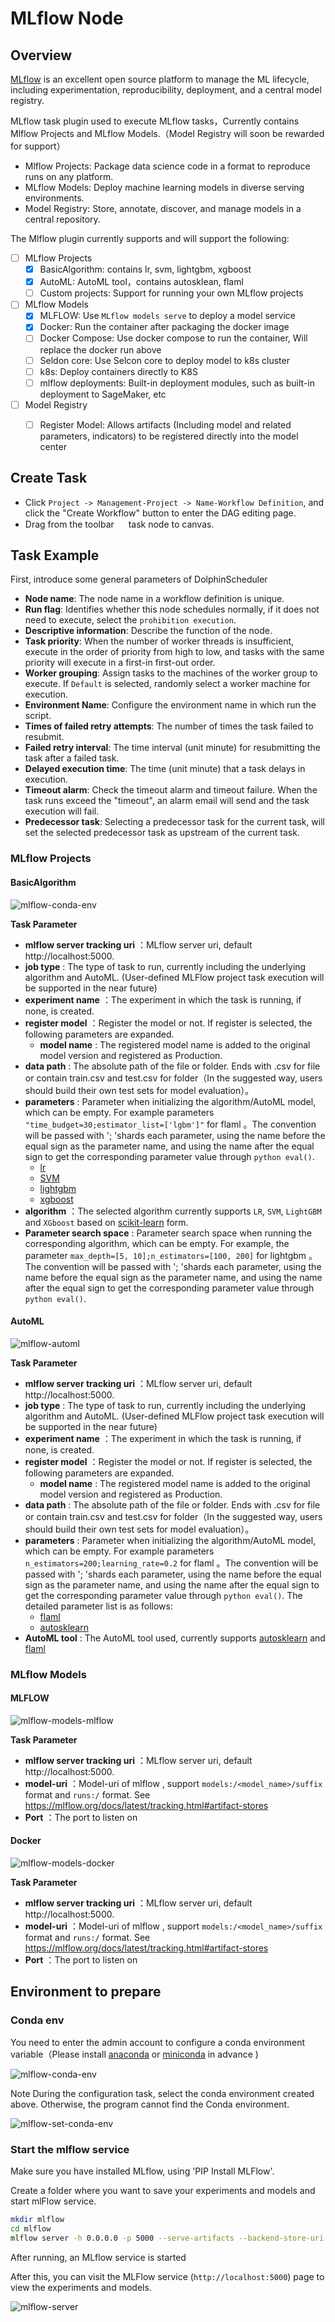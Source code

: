 # MLflow Node

## Overview

[MLflow](https://mlflow.org) is an excellent open source platform to manage the ML lifecycle, including experimentation,
reproducibility, deployment, and a central model registry.

MLflow task plugin used to execute MLflow tasks，Currently contains Mlflow Projects and MLflow Models.（Model Registry will soon be rewarded for support）

- Mlflow Projects: Package data science code in a format to reproduce runs on any platform.
- MLflow Models: Deploy machine learning models in diverse serving environments.
- Model Registry: Store, annotate, discover, and manage models in a central repository.

The Mlflow plugin currently supports and will support the following:

- [ ] MLflow Projects
    - [x] BasicAlgorithm: contains lr, svm, lightgbm, xgboost
    - [x] AutoML: AutoML tool，contains autosklean, flaml
    - [ ] Custom projects: Support for running your own MLflow projects
- [ ] MLflow Models
    - [x] MLFLOW: Use `MLflow models serve` to deploy a model service
    - [x] Docker: Run the container after packaging the docker image
    - [ ] Docker Compose: Use docker compose to run the container, Will replace the docker run above
    - [ ] Seldon core: Use Selcon core to deploy model to k8s cluster
    - [ ] k8s: Deploy containers directly to K8S 
    - [ ] mlflow deployments: Built-in deployment modules, such as built-in deployment to SageMaker, etc
- [ ] Model Registry
    - [ ] Register Model: Allows artifacts (Including model and related parameters, indicators) to be registered directly into the model center



## Create Task

- Click `Project -> Management-Project -> Name-Workflow Definition`, and click the "Create Workflow" button to enter the
  DAG editing page.
- Drag from the toolbar <img src="/img/tasks/icons/mlflow.png" width="15"/> task node to canvas.

## Task Example

First, introduce some general parameters of DolphinScheduler

- **Node name**: The node name in a workflow definition is unique.
- **Run flag**: Identifies whether this node schedules normally, if it does not need to execute, select
  the `prohibition execution`.
- **Descriptive information**: Describe the function of the node.
- **Task priority**: When the number of worker threads is insufficient, execute in the order of priority from high
  to low, and tasks with the same priority will execute in a first-in first-out order.
- **Worker grouping**: Assign tasks to the machines of the worker group to execute. If `Default` is selected,
  randomly select a worker machine for execution.
- **Environment Name**: Configure the environment name in which run the script.
- **Times of failed retry attempts**: The number of times the task failed to resubmit.
- **Failed retry interval**: The time interval (unit minute) for resubmitting the task after a failed task.
- **Delayed execution time**: The time (unit minute) that a task delays in execution.
- **Timeout alarm**: Check the timeout alarm and timeout failure. When the task runs exceed the "timeout", an alarm
  email will send and the task execution will fail.
- **Predecessor task**: Selecting a predecessor task for the current task, will set the selected predecessor task as
  upstream of the current task.

### MLflow Projects

#### BasicAlgorithm

![mlflow-conda-env](/img/tasks/demo/mlflow-basic-algorithm.png)

**Task Parameter**

- **mlflow server tracking uri** ：MLflow server uri, default http://localhost:5000.
- **job type** : The type of task to run, currently including the underlying algorithm and AutoML. (User-defined
  MLFlow project task execution will be supported in the near future)
- **experiment name** ：The experiment in which the task is running, if none, is created.
- **register model** ：Register the model or not. If register is selected, the following parameters are expanded.
    - **model name** : The registered model name is added to the original model version and registered as
      Production.
- **data path** : The absolute path of the file or folder. Ends with .csv for file or contain train.csv and
  test.csv for folder（In the suggested way, users should build their own test sets for model evaluation）。
- **parameters** : Parameter when initializing the algorithm/AutoML model, which can be empty. For example
  parameters `"time_budget=30;estimator_list=['lgbm']"` for flaml 。The convention will be passed with '; 'shards
  each parameter, using the name before the equal sign as the parameter name, and using the name after the equal
  sign to get the corresponding parameter value through `python eval()`.
    - [lr](https://scikit-learn.org/stable/modules/generated/sklearn.linear_model.LogisticRegression.html#sklearn.linear_model.LogisticRegression)
    - [SVM](https://scikit-learn.org/stable/modules/generated/sklearn.svm.SVC.html?highlight=svc#sklearn.svm.SVC)
    - [lightgbm](https://lightgbm.readthedocs.io/en/latest/pythonapi/lightgbm.LGBMClassifier.html#lightgbm.LGBMClassifier)
    - [xgboost](https://xgboost.readthedocs.io/en/stable/python/python_api.html#xgboost.XGBClassifier)
- **algorithm** ：The selected algorithm currently supports `LR`, `SVM`, `LightGBM` and `XGboost` based
  on [scikit-learn](https://scikit-learn.org/) form.
- **Parameter search space** : Parameter search space when running the corresponding algorithm, which can be
  empty. For example, the parameter `max_depth=[5, 10];n_estimators=[100, 200]` for lightgbm 。The convention
  will be passed with '; 'shards each parameter, using the name before the equal sign as the parameter name,
  and using the name after the equal sign to get the corresponding parameter value through `python eval()`.

#### AutoML

![mlflow-automl](/img/tasks/demo/mlflow-automl.png)

**Task Parameter**

- **mlflow server tracking uri** ：MLflow server uri, default http://localhost:5000.
- **job type** : The type of task to run, currently including the underlying algorithm and AutoML. (User-defined
  MLFlow project task execution will be supported in the near future)
- **experiment name** ：The experiment in which the task is running, if none, is created.
- **register model** ：Register the model or not. If register is selected, the following parameters are expanded.
    - **model name** : The registered model name is added to the original model version and registered as
      Production.
- **data path** : The absolute path of the file or folder. Ends with .csv for file or contain train.csv and
  test.csv for folder（In the suggested way, users should build their own test sets for model evaluation）。
- **parameters** : Parameter when initializing the algorithm/AutoML model, which can be empty. For example
  parameters `n_estimators=200;learning_rate=0.2` for flaml 。The convention will be passed with '; 'shards
  each parameter, using the name before the equal sign as the parameter name, and using the name after the equal
  sign to get the corresponding parameter value through `python eval()`. The detailed parameter list is as follows:
  - [flaml](https://microsoft.github.io/FLAML/docs/reference/automl#automl-objects)
  - [autosklearn](https://automl.github.io/auto-sklearn/master/api.html)
- **AutoML tool** : The AutoML tool used, currently
  supports [autosklearn](https://github.com/automl/auto-sklearn)
  and [flaml](https://github.com/microsoft/FLAML)


### MLflow Models

#### MLFLOW

![mlflow-models-mlflow](/img/tasks/demo/mlflow-models-mlflow.png)

**Task Parameter**

- **mlflow server tracking uri** ：MLflow server uri, default http://localhost:5000.
- **model-uri** ：Model-uri of mlflow , support `models:/<model_name>/suffix` format and `runs:/` format. See https://mlflow.org/docs/latest/tracking.html#artifact-stores
- **Port** ：The port to listen on

#### Docker

![mlflow-models-docker](/img/tasks/demo/mlflow-models-docker.png)

**Task Parameter**

- **mlflow server tracking uri** ：MLflow server uri, default http://localhost:5000.
- **model-uri** ：Model-uri of mlflow , support `models:/<model_name>/suffix` format and `runs:/` format. See https://mlflow.org/docs/latest/tracking.html#artifact-stores
- **Port** ：The port to listen on

## Environment to prepare

### Conda env

You need to enter the admin account to configure a conda environment variable（Please
install [anaconda](https://docs.continuum.io/anaconda/install/)
or [miniconda](https://docs.conda.io/en/latest/miniconda.html#installing ) in advance )

![mlflow-conda-env](/img/tasks/demo/mlflow-conda-env.png)

Note During the configuration task, select the conda environment created above. Otherwise, the program cannot find the
Conda environment.

![mlflow-set-conda-env](/img/tasks/demo/mlflow-set-conda-env.png)

### Start the mlflow service

Make sure you have installed MLflow, using 'PIP Install MLFlow'.

Create a folder where you want to save your experiments and models and start mlFlow service.

```sh
mkdir mlflow
cd mlflow
mlflow server -h 0.0.0.0 -p 5000 --serve-artifacts --backend-store-uri sqlite:///mlflow.db
```

After running, an MLflow service is started

After this, you can visit the MLFlow service (`http://localhost:5000`) page to view the experiments and models.

![mlflow-server](/img/tasks/demo/mlflow-server.png)
